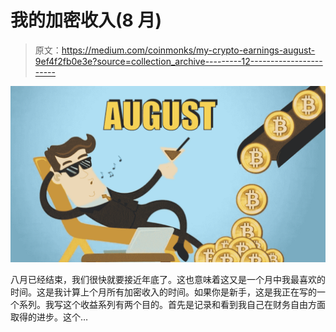 # 我的加密收入(8 月)

> 原文：<https://medium.com/coinmonks/my-crypto-earnings-august-9ef4f2fb0e3e?source=collection_archive---------12----------------------->

![](img/fb4533d525c09271ffb7705c3eeeb1b9.png)

八月已经结束，我们很快就要接近年底了。这也意味着这又是一个月中我最喜欢的时间。这是我计算上个月所有加密收入的时间。如果你是新手，这是我正在写的一个系列。我写这个收益系列有两个目的。首先是记录和看到我自己在财务自由方面取得的进步。这个…